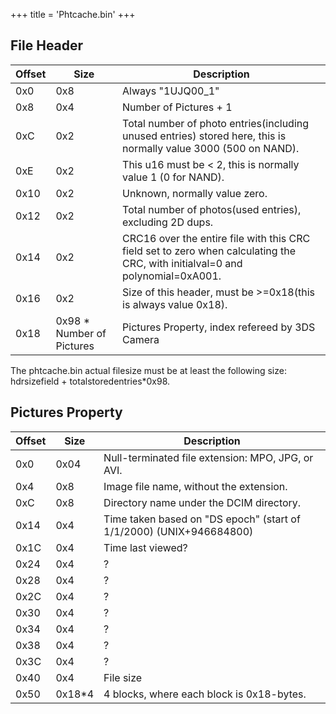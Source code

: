 +++
title = 'Phtcache.bin'
+++

## File Header

| Offset | Size                       | Description                                                                                                                   |
|--------|----------------------------|-------------------------------------------------------------------------------------------------------------------------------|
| 0x0    | 0x8                        | Always "1UJQ00_1"                                                                                                             |
| 0x8    | 0x4                        | Number of Pictures + 1                                                                                                        |
| 0xC    | 0x2                        | Total number of photo entries(including unused entries) stored here, this is normally value 3000 (500 on NAND).               |
| 0xE    | 0x2                        | This u16 must be \< 2, this is normally value 1 (0 for NAND).                                                                 |
| 0x10   | 0x2                        | Unknown, normally value zero.                                                                                                 |
| 0x12   | 0x2                        | Total number of photos(used entries), excluding 2D dups.                                                                      |
| 0x14   | 0x2                        | CRC16 over the entire file with this CRC field set to zero when calculating the CRC, with initialval=0 and polynomial=0xA001. |
| 0x16   | 0x2                        | Size of this header, must be \>=0x18(this is always value 0x18).                                                              |
| 0x18   | 0x98 \* Number of Pictures | Pictures Property, index refereed by 3DS Camera                                                                               |

The phtcache.bin actual filesize must be at least the following size:
hdrsizefield + totalstoredentries\*0x98.

## Pictures Property

| Offset | Size    | Description                                                         |
|--------|---------|---------------------------------------------------------------------|
| 0x0    | 0x04    | Null-terminated file extension: MPO, JPG, or AVI.                   |
| 0x4    | 0x8     | Image file name, without the extension.                             |
| 0xC    | 0x8     | Directory name under the DCIM directory.                            |
| 0x14   | 0x4     | Time taken based on "DS epoch" (start of 1/1/2000) (UNIX+946684800) |
| 0x1C   | 0x4     | Time last viewed?                                                   |
| 0x24   | 0x4     | ?                                                                   |
| 0x28   | 0x4     | ?                                                                   |
| 0x2C   | 0x4     | ?                                                                   |
| 0x30   | 0x4     | ?                                                                   |
| 0x34   | 0x4     | ?                                                                   |
| 0x38   | 0x4     | ?                                                                   |
| 0x3C   | 0x4     | ?                                                                   |
| 0x40   | 0x4     | File size                                                           |
| 0x50   | 0x18\*4 | 4 blocks, where each block is 0x18-bytes.                           |
